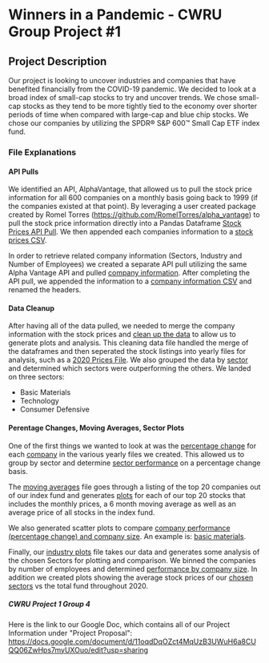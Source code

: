 # Winners in a Pandemic - CWRU Group Project #1

## Project Description
Our project is looking to uncover industries and companies that have benefited financially from the COVID-19 pandemic. We decided to look at a broad index of small-cap stocks to try and uncover trends. We chose small-cap stocks as they tend to be more tightly tied to the economy over shorter periods of time when compared with large-cap and blue chip stocks. We chose our companies by utilizing the SPDR® S&P 600™ Small Cap ETF index fund. 

### File Explanations
#### API Pulls
We identified an API, AlphaVantage, that allowed us to pull the stock price information for all 600 companies on a monthly basis going back to 1999 (if the companies existed at that point). By leveraging a user created package created by Romel Torres (https://github.com/RomelTorres/alpha_vantage) to pull the stock price information directly into a Pandas Dataframe [Stock Prices API Pull](API-Stock_Prices.ipynb). We then appended each companies information to a [stock prices CSV](api-data/stock_prices.csv). 

In order to retrieve related company information (Sectors, Industry and Number of Employees) we created a separate API pull utilizing the same Alpha Vantage API and pulled [company information](API-company-information.ipynb). After completing the API pull, we appended the information to a [company information CSV](api-data/company_info.csv) and renamed the headers. 

#### Data Cleanup 
After having all of the data pulled, we needed to merge the company information with the stock prices and [clean up the data](cleaning-data.ipynb) to allow us to generate plots and analysis. This cleaning data file handled the merge of the dataframes and then seperated the stock listings into yearly files for analysis, such as a [2020 Prices File](api-data/yearly_summary/prices_for_2020.csv). We also grouped the data by [sector](api-data/sector_chgs.csv) and determined which sectors were outperforming the others. We landed on three sectors: 
- Basic Materials
- Technology
- Consumer Defensive

#### Perentage Changes, Moving Averages, Sector Plots
One of the first things we wanted to look at was the [percentage change](percentage_change_calculations.ipynb) for each [company](api-data/yearly_summary/ticker_pct_chg_2020.csv) in the various yearly files we created. This allowed us to group by sector and determine [sector performance](api-data/yearly_summary/sector_pct_chg_2020.csv) on a percentage change basis. 

The [moving averages](moving-averages.ipynb) file goes through a listing of the top 20 companies out of our index fund and generates [plots](images/ryam_avg.png) for each of our top 20 stocks that includes the monthly prices, a 6 month moving average as well as an average price of all stocks in the index fund. 

We also generated scatter plots to compare [company performance (percentage change) and company size](Sectors_vs_Company_Size.ipynb). An example is: [basic materials](images/basic_mats_scatter.png).

Finally, our [industry plots](industry_plots.ipynb) file takes our data and generates some analysis of the chosen Sectors for plotting and comparison. We binned the companies by number of employees and determined [performance by company size](images/perc_by_size.png). In addition we created plots showing the average stock prices of our [chosen sectors](images/selected_sectors_vs_all.png) vs the total fund throughout 2020. 

##### CWRU Project 1 Group 4

Here is the link to our Google Doc, which contains all of our Project Information under "Project Proposal": https://docs.google.com/document/d/11oqdDqOZct4MqUzB3UWuH6a8CUQQ06ZwHps7myUXOuo/edit?usp=sharing

